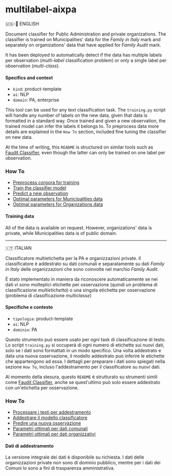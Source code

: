 # multilabel-aixpa
🇺🇸-🏴󠁧󠁢󠁥󠁮󠁧󠁿 ENGLISH

Document classifier for Public Administration and private organizations. 
The classifier is trained on Municipalities' data for the _Family in Italy_ mark and separately on organizations' data that have applied for _Family Audit_ mark. 

It has been deployed to automatically detect if the data has multiple labels per observation (_multi-label_ classification problem) or only a single label per observation (_multi-class_).


#### Specifics and context
-   `kind`: product-template
-   `ai`: NLP
-   `domain`: PA, enterprise

This tool can be used for any text classification task. The ```training.py``` script will handle any number of labels on the new data, given that data is formatted in a standard way. Once trained and given a new observation, the trained model can infer the labels it belongs to. To preprocess data more details are explained in the ```How To``` section, included fine tuning the classifier on new data.

At the time of writing, this ```README``` is structured on similar tools such as [Faudit Classifier](https://github.com/FluveFV/faudit-classifier), even though the latter can only be trained on one label per observation.

### How To

-   [Preprocess corpora for training](./src/howto/preprocess.ipynb)
-   [Train the classifier model](./src/howto/train.md)
-   [Predict a new observation](./src/howto/predict.md)
-   [Optimal parameters for Municipalities data](./src/m_parameters.yaml)
-   [Optimal parameters for Organizations data](./src/o_parameters.yaml)

#### Training data
All of the data is available on request. However, organizations' data is private, while Municipalities data is of public domain. 

---
🇮🇹 ITALIAN

Classificatore multietichetta per la PA e organizzazioni private. 
Il classificatore è addestrato su dati comunali e separatamente su dati _Family in Italy_ delle organizzazioni che sono coinvolte nel marchio _Family Audit_. 

È stato implementato in maniera da riconoscere automaticamente se nei dati vi sono molteplici etichette per osservazione (quindi un problema di classificazione _multietichetta_) o una singola etichetta per osservazione (problema di classificazione _multiclasse_)

#### Specifiche e contesto
- `tipologia`: product-template
- `ai`: NLP
- `dominio`: PA

Questo strumento può essere usato per ogni task di classificazione di testo. Lo script ```training.py``` si occuperà di ogni numero di etichette sui nuovi dati, solo se i dati sono formattati in un modo specifico. Una volta addestrato e data una nuova osservazione, il modello addestrato può inferire le etichette che appartengono ad essa. I dettagli per preparare i dati sono spiegati nella sezione ```How To```, incluso l'addestramento per il classificatore su nuovi dati.

Al momento della stesura, questo ```README``` è strutturato su strumenti simili come [Faudit Classifier](https://github.com/FluveFV/faudit-classifier), anche se quest'ultimo può solo essere addestrato con un'etichetta per osservazione.


### How To

-   [Processare i testi per addestramento](./src/howto/preprocess.ipynb)
-   [Addestrare il modello classificatore](./src/howto/train.md)
-   [Predire una nuova osservazione](./src/howto/predict.md)
-   [Parametri ottimali per dati comunali](./src/m_parameters.yaml)
-   [Parametri ottimali per dati organizzativi](./src/o_parameters.yaml)

#### Dati di addestramento
La versione integrale dei dati è disponibile su richiesta. I dati delle organizzazioni private non sono di dominio pubblico, mentre per i dati dei Comuni lo sono a fini di trasparenza amministrativa. 
